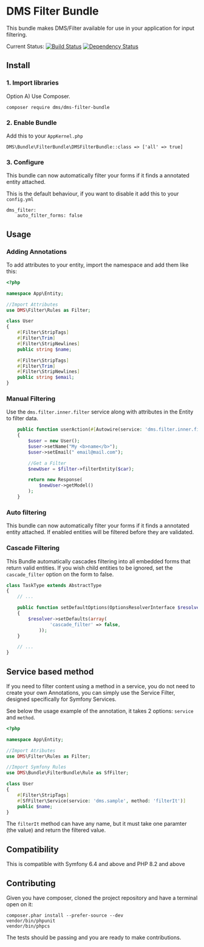 # DMS Filter Bundle

This bundle makes DMS/Filter available for use in your application for input filtering.

Current Status: [![Build Status](https://travis-ci.org/rdohms/dms-filter-bundle.png?branch=2.dev)](https://travis-ci.org/rdohms/dms-filter-bundle) [![Dependency Status](https://www.versioneye.com/php/dms:dms-filter-bundle/1.1.1/badge.png)](https://www.versioneye.com/php/dms:dms-filter-bundle/1.1.1)

## Install

### 1. Import libraries

Option A) Use Composer.

    composer require dms/dms-filter-bundle

### 2. Enable Bundle

Add this to your `AppKernel.php`

    DMS\Bundle\FilterBundle\DMSFilterBundle::class => ['all' => true]

### 3. Configure

This bundle can now automatically filter your forms if it finds a annotated entity attached.

This is the default behaviour, if you want to disable it add this to your `config.yml`

    dms_filter:
        auto_filter_forms: false

## Usage

### Adding Annotations

To add attributes to your entity, import the namespace and add them like this:

```php
<?php

namespace App\Entity;

//Import Attributes
use DMS\Filter\Rules as Filter;

class User
{
    #[Filter\StripTags]
    #[Filter\Trim]
    #[Filter\StripNewlines]
    public string $name;

    #[Filter\StripTags]
    #[Filter\Trim]
    #[Filter\StripNewlines]
    public string $email;
}
```
### Manual Filtering

Use the `dms.filter.inner.filter` service along with attributes in the Entity to filter data.

```php
    public function userAction(#[Autowire(service: 'dms.filter.inner.filter')] Filter $filter): Response
    {
        $user = new User();
        $user->setName("My <b>name</b>");
        $user->setEmail(" email@mail.com");

        //Get a Filter
        $newUser = $filter->filterEntity($car);

        return new Response(
            $newUser->getModel()
        );
    }
```

### Auto filtering

This bundle can now automatically filter your forms if it finds a annotated entity attached. If enabled entities will be filtered before they are validated.

### Cascade Filtering

This Bundle automatically cascades filtering into all embedded forms that return valid entities. If you wish child
entities to be ignored, set the `cascade_filter` option on the form to false.


```php
class TaskType extends AbstractType
{
    // ...

    public function setDefaultOptions(OptionsResolverInterface $resolver)
    {
        $resolver->setDefaults(array(
                'cascade_filter' => false,
            ));
    }

    // ...
}
```

## Service based method

If you need to filter content using a method in a service, you do not need to create your own Annotations, you can
simply use the Service Filter, designed specifically for Symfony Services.

See below the usage example of the annotation, it takes 2 options: `service` and `method`.

```php
<?php

namespace App\Entity;

//Import Atributes
use DMS\Filter\Rules as Filter;

//Import Symfony Rules
use DMS\Bundle\FilterBundle\Rule as SfFilter;

class User
{
    #[Filter\StripTags]
    #[SfFilter\Service(service: 'dms.sample', method: 'filterIt')]
    public $name;
}
```

The `filterIt` method can have any name, but it must take one paramter (the value) and return the filtered value.

## Compatibility

This is compatible with Symfony 6.4 and above and PHP 8.2 and above

## Contributing

Given you have composer, cloned the project repository and have a terminal open on it:

    composer.phar install --prefer-source --dev
    vendor/bin/phpunit
    vendor/bin/phpcs

The tests should be passing and you are ready to make contributions.
